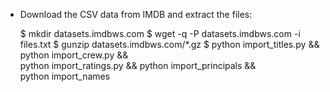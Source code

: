 - Download the CSV data from IMDB and extract the files:

    $ mkdir datasets.imdbws.com
    $ wget -q -P datasets.imdbws.com -i files.txt
    $ gunzip datasets.imdbws.com/*.gz
    $ python import_titles.py && python import_crew.py && \
      python import_ratings.py && python import_principals && \
      python import_names
